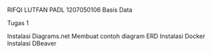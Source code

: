 RIFQI LUTFAN PADL
1207050106
Basis Data

Tugas 1

Instalasi Diagrams.net
Membuat contoh diagram ERD
Instalasi Docker
Instalasi DBeaver
